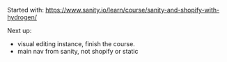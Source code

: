 Started with: https://www.sanity.io/learn/course/sanity-and-shopify-with-hydrogen/

Next up:
* visual editing instance, finish the course.
* main nav from sanity, not shopify or static